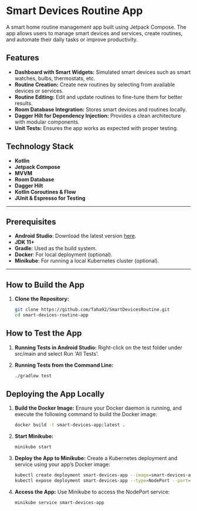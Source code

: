 
# Smart Devices Routine App

A smart home routine management app built using Jetpack Compose. The app allows users to manage smart devices and services, create routines, and automate their daily tasks or improve productivity.

## Features
- **Dashboard with Smart Widgets:** Simulated smart devices such as smart watches, bulbs, thermostats, etc.
- **Routine Creation:** Create new routines by selecting from available devices or services.
- **Routine Editing:** Edit and update routines to fine-tune them for better results.
- **Room Database Integration:** Stores smart devices and routines locally.
- **Dagger Hilt for Dependency Injection:** Provides a clean architecture with modular components.
- **Unit Tests:** Ensures the app works as expected with proper testing.

## Technology Stack
- **Kotlin**
- **Jetpack Compose**
- **MVVM**
- **Room Database**
- **Dagger Hilt**
- **Kotlin Coroutines & Flow**
- **JUnit & Espresso for Testing**

---

## Prerequisites
- **Android Studio**: Download the latest version [here](https://developer.android.com/studio).
- **JDK 11+**
- **Gradle**: Used as the build system.
- **Docker**: For local deployment (optional).
- **Minikube**: For running a local Kubernetes cluster (optional).
---

## How to Build the App

1. **Clone the Repository:**
   ```bash
   git clone https://github.com/Taha92/SmartDevicesRoutine.git
   cd smart-devices-routine-app

## How to Test the App

1. **Running Tests in Android Studio:**
Right-click on the test folder under src/main and select Run 'All Tests'.

2. **Running Tests from the Command Line:**
   ```bash
   ./gradlew test

## Deploying the App Locally

1. **Build the Docker Image:**
Ensure your Docker daemon is running, and execute the following command to build the Docker image:
   ```bash
   docker build -t smart-devices-app:latest .

2. **Start Minikube:**
   ```bash
   minikube start

3. **Deploy the App to Minikube:**
Create a Kubernetes deployment and service using your app’s Docker image:
   ```bash
   kubectl create deployment smart-devices-app --image=smart-devices-app:latest
   kubectl expose deployment smart-devices-app --type=NodePort --port=8080

4. **Access the App:**
Use Minikube to access the NodePort service:
   ```bash
   minikube service smart-devices-app


